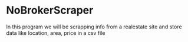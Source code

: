 # NoBrokerScraper
In this program we will be scrapping info from a realestate site and store data like location, area, price in a csv file
